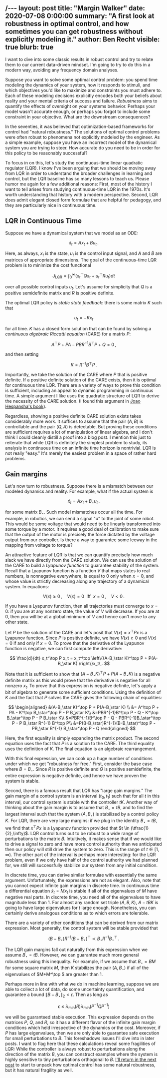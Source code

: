 /---
layout:     post
title:      "Margin Walker"
date:       2020-07-08 0:00:00
summary:    "A first look at robustness in optimal control, and how sometimes you can get robustness without explicitly modeling it."
author:     Ben Recht
visible:    true
blurb: 		  true
---

I want to dive into some classic results in robust control and try to relate them to our current data-driven mindset. I'm going to try to do this in a modern way, avoiding any frequency domain analyses.

Suppose you want to solve some optimal control problem: you spend time modeling the dynamics of your system, how it responds to stimuli, and which objectives you'd like to maximize and constraints you must adhere to. Each of these modeling decisions explicitly encodes both your beliefs about reality and your mental criteria of success and failure. *Robustness* aims to quantify the effects of oversight on your systems behavior. Perhaps your model wasn't accurate enough, or perhaps you forgot to include some constraint in your objective. What are the downstream consequences?

In the seventies, it was believed that optimization-based frameworks for control had "natural robustness." The solutions of optimal control problems were often robust to phenomena not explicitly modeled by the engineer. As a simple example, suppose you have an incorrect model of the dynamical system you are trying to steer. How accurate do you need to be in order for this policy to be reasonably successful?

To focus in on this, let's study the continuous-time linear quadratic regulator (LQR). I know I've been arguing that we should  be moving away from LQR in order to understand the broader challenges in learning and control, but the LQR baseline has so many lessons to teach us. Please humor me again for a few additional reasons: First, most of the history I want to tell arises from studying continuous-time LQR in the 1970s. It's worth understanding that history with a modern perspective. Second, LQR does admit elegant closed form formulae that are helpful for pedagogy, and they are particularly nice in continuous time.

## LQR in Continuous Time

Suppose we have a dynamical system that we model as an ODE:

$$
	\dot{x}_t = Ax_t + Bu_t\,.
$$

Here, as always, $x_t$ is the state, $u_t$ is the control input signal, and $A$ and $B$ are matrices of appropriate dimensions. The goal of the continuous-time LQR problem is to minimize the cost functional

$$
J_{\text{LQR}}=\int_{0}^{\infty} (x_t^\top Qx_t + u_t^\top Ru_t) dt
$$

over all possible control inputs $u_t$. Let's assume for simplicity that $Q$ is a positive semidefinite matrix and $R$ is positive definite.

The optimal LQR policy is *static state feedback*: there is some matrix $K$ such that

$$
	u_t = -Kx_t
$$

for all time. $K$ has a closed form solution that can be found by solving a *continuous algebraic Riccatti equation* (CARE) for a matrix $P$:

$$
	A^\top P + PA - PBR^{-1}B^\top P + Q = 0\,,
$$

and then setting

$$
	K = R^{-1}B^\top P\,.
$$

Importantly, we take the solution of the CARE where $P$ that is positive definite. If a positive definite solution of the CARE exists, then it is optimal for continuous time LQR. There are a variety of ways to prove this condition is sufficient, including an appeal to dynamic programming in continuous time. A simple argument I like uses the quadratic structure of LQR to derive the necessity of the CARE solution. (I found this argument in [Joao Hespansha's book](https://www.ece.ucsb.edu/~hespanha/linearsystems/)).

Regardless, showing a positive definite CARE solution exists takes considerably more work. It suffices to assume that the pair $(A,B)$ is controllable and the pair $(Q,A)$ is detectable. But proving these conditions are sufficient requires a lot of manipulation of linear algebra, and I don't think I could cleanly distill a proof into a blog post. I mention this just to reiterate that while LQR is definitely the simplest problem to study, its analysis in continuous time on an infinite time horizon is nontrivial. LQR is not really "easy." It's merely the easiest problem in a space of rather hard problems.

## Gain margins

Let's now turn to robustness. Suppose there is a mismatch between our modeled dynamics and reality. For example, what if the actual system is

$$
	\dot{x}_t = Ax_t + B_\star u_t\,.
$$

for some matrix $B_\star$. Such model mismatches occur all the time. For example, in robotics, we can send a signal "u" to the joint of some robot. This would be some voltage that would need to be linearly transformed into some torque by a motor. It requires a good deal of calibration to make sure that the output of the motor is precisely the force dictated by the voltage output from our controller. Is there a way to guarantee some leeway in the mapping from voltage to torque?

An attractive feature of LQR is that we can quantify precisely how much slack we have directly from the CARE solution. We can use the solution of the CARE to build a *Lyapunov function* to guarantee stability of the system. Recall that a Lyapunov function is a function $V$ that maps states to real numbers, is nonnegative everywhere, is equal to $0$ only when $x=0$, and whose value is strictly decreasing along any trajectory of a dynamical system. In equations:

$$
	V(x)\geq 0\,,~~~~V(x)=0~~\text{iff}~~x=0\,,~~~~\dot{V} <0\,.
$$

If you have a Lyapunov function, then all trajectories must converge to $x=0$: if you are at any nonzero state, the value of $V$ will decrease. If you are at $0$, then you will be at a global minimum of $V$ and hence can't move to any other state.

Let $P$ be the solution of the CARE and let's posit that $V(x) = x^\top  P x$ is a Lyapunov function. Since $P$ is positive definite, we have $V(x)\geq 0$ and $V(x)=0$ if and only if $x=0$. To prove that the derivative of the Lyapunov function is negative, we can first compute the derivative:

$$
\frac{d}{dt} x_t^\top  P x_t = x_t^\top \left\{(A-B_\star K)^\top P + P(A-B_\star K)  \right\}x_t\,.
$$

Note that it is sufficient to show that  $(A-B_\star K)^\top P + P(A-B_\star K)$ is a negative definite matrix as this would prove that the derivative is negative for all nonzero $x_t$. To prove that this expression is negative definite, let's apply a bit of algebra to generate some sufficient conditions. Using the definition of $K$ and the fact that $P$ solves the CARE gives the following chain of equalities:

$$
\begin{aligned}
	&(A-B_\star K)^\top P + P(A-B_\star K)  \\
  &= A^\top P + PA - K^\top B_\star^\top  P - P B_\star K\\
	&=PBR^{-1}B^\top P - Q - K^\top B_\star^\top  P - P B_\star K\\
	&=PBR^{-1}B^\top P - Q - PBR^{-1}B_\star^\top  P - P B_\star R^{-1} B^\top P\\
	&=P(B-B_\star)R^{-1}(B-B_\star)^\top P - PB_\star R^{-1} B_\star^\top  P - Q
\end{aligned}
$$

Here, the first equality is simply expanding the matrix product. The second equation uses the fact that $P$ is a solution to the CARE. The third equality uses the definition of $K$. The final equation is an algebraic rearrangement.

With this final expression, we can cook up a huge number of conditions under which we get "robustness for free." First, consider the base case where $B=B_\star$. Since $R$ is positive definite and $Q$ is positive semidefinite, the entire expression is negative definite, and hence we have proven the system is stable.

Second, there is a famous result that LQR has "large gain margins." The gain margin of a control system is an interval $(t_0,t_1)$ such that for all $t$ in this interval, our control system is stable with the controller $tK$. Another way of thinking about the gain margin is to assume that $B_\star = tB$, and to find the largest interval such that the system $(A,B_\star)$ is stabilized by a control policy $K$. For LQR, there are very large margins: if we plug in the identity $B_\star=tB$, we find that $x^\top  P x$ is a Lyapunov function provided that $t \in (\tfrac{1}{2},\infty)$. LQR control turns out to be robust to a wide range of perturbations to the matrix $B$. Intuitively, it makes sense that if we would like to drive a signal to zero and have more control authority than we anticipated then our policy will still drive the system to zero. This is the range of $t \in [1,\infty)$. The other part of the interval is perhaps more interesting: for the LQR problem, even if we only have half of the control authority we had planned for, we still will successfully stabilize our system from any initial condition.

In discrete time, you can derive similar formulae with essentially the same argument. Unfortunately, the expressions are not as elegant. Also, note that you cannot expect infinite gain margins in discrete time. In continuous time a differential equation $\dot{x}_t = M x_t$ is stable if all of the eigenvalues of $M$ have negative real parts. In discrete time, you need all of the eigenvalues to have magnitude less than $1$. For almost any random set triple $(A,B,K)$, $A-t B K$ is going to have large eigenvalues for $t$ large enough. Nonetheless, you can certainly derive analogous conditions as to which errors are tolerable.

There are a variety of other conditions that can be derived from our matrix expression. Most generally, the control system will be stable provided that

$$
	(B-B_\star)R^{-1}(B-B_\star)^\top  \prec B_\star R^{-1} B_\star^\top \,.
$$

The LQR gain margins fall out naturally from this expression when we assume $B_\star = t B$. However, we can guarantee much more general robustness using this inequality. For example, if we assume that $B_\star = BM$ for some square matrix $M$, then $K$ stabilizes the pair $(A,B_\star)$ if all of the eigenvalues of $M+M^\top $ are greater than $1$.

Perhaps more in line with what we do in machine learning, suppose we are able to collect a lot of data, do some uncertainty quantification, and guarantee a bound $\|B-B_\star\|_2<\epsilon$. Then as long as

$$
	\epsilon \leq \lambda_\text{min}(R)\lambda_\text{min}\left(P^{-1} Q P^{-1}\right)
$$

we will be guaranteed stable execution. This expression depends on the matrices $P$, $Q$, and $R$, so it has a different flavor of the infinite gain margin conditions which held irrespective of the dynamics or the cost. Moreover, if $P$ has large eigenvalues, then we are only able to guarantee safe execution for small perturbations to $B$. This foreshadows issues I'll dive into in later posts. I want to flag here that these calculations reveal some fragilities of LQR: While the controller is always robust to perturbations along the direction of the matrix $B$, you can construct examples where the system is highly sensitive to tiny perturbations orthogonal to $B$. [I'll return in the next post](/2020/07/14/there-are-none/) to start to unpack how optimal control has some natural robustness, but it has natural fragility as well.
